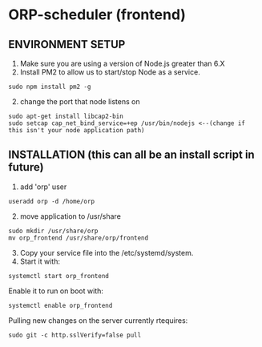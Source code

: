 # ORP-scheduler (frontend)

## ENVIRONMENT SETUP
1. Make sure you are using a version of Node.js greater than 6.X
2. Install PM2 to allow us to start/stop Node as a service.
```
sudo npm install pm2 -g
```

2. change the port that node listens on
```
sudo apt-get install libcap2-bin
sudo setcap cap_net_bind_service=+ep /usr/bin/nodejs <--(change if this isn't your node application path)
```

## INSTALLATION (this can all be an install script in future)
1. add 'orp' user
```
useradd orp -d /home/orp
```
2. move application to /usr/share
```
sudo mkdir /usr/share/orp
mv orp_frontend /usr/share/orp/frontend
```
3. Copy your service file into the /etc/systemd/system.
4. Start it with:
```
systemctl start orp_frontend
```
Enable it to run on boot with:
```
systemctl enable orp_frontend
```

Pulling new changes on the server currently rtequires:
```
sudo git -c http.sslVerify=false pull
```
